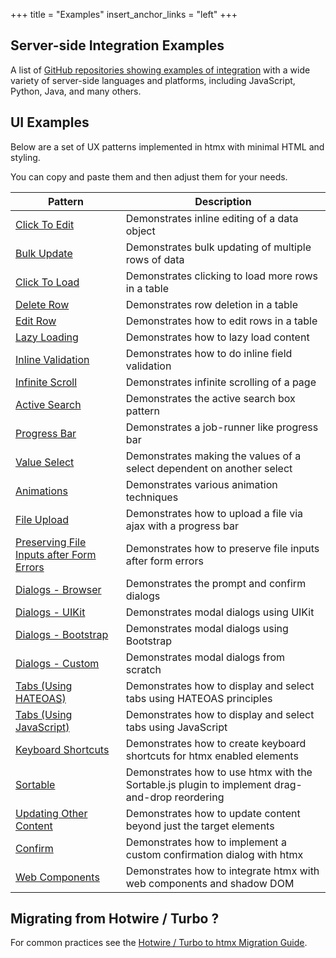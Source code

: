 +++
title = "Examples"
insert_anchor_links = "left"
+++

## Server-side Integration Examples

A list of [GitHub repositories showing examples of integration](@/server-examples.md) with a wide variety of
server-side languages and platforms, including JavaScript, Python, Java, and many others.

## UI Examples

Below are a set of UX patterns implemented in htmx with minimal HTML and styling.

You can copy and paste them and then adjust them for your needs.

| Pattern                                                                     | Description                                                                                    |
|-----------------------------------------------------------------------------|------------------------------------------------------------------------------------------------|
| [Click To Edit](@/examples/click-to-edit.md)                                | Demonstrates inline editing of a data object                                                   |
| [Bulk Update](@/examples/bulk-update.md)                                    | Demonstrates bulk updating of multiple rows of data                                            |
| [Click To Load](@/examples/click-to-load.md)                                | Demonstrates clicking to load more rows in a table                                             |
| [Delete Row](@/examples/delete-row.md)                                      | Demonstrates row deletion in a table                                                           |
| [Edit Row](@/examples/edit-row.md)                                          | Demonstrates how to edit rows in a table                                                       |
| [Lazy Loading](@/examples/lazy-load.md)                                     | Demonstrates how to lazy load content                                                          |
| [Inline Validation](@/examples/inline-validation.md)                        | Demonstrates how to do inline field validation                                                 |
| [Infinite Scroll](@/examples/infinite-scroll.md)                            | Demonstrates infinite scrolling of a page                                                      |
| [Active Search](@/examples/active-search.md)                                | Demonstrates the active search box pattern                                                     |
| [Progress Bar](@/examples/progress-bar.md)                                  | Demonstrates a job-runner like progress bar                                                    |
| [Value Select](@/examples/value-select.md)                                  | Demonstrates making the values of a select dependent on another select                         |
| [Animations](@/examples/animations.md)                                      | Demonstrates various animation techniques                                                      |
| [File Upload](@/examples/file-upload.md)                                    | Demonstrates how to upload a file via ajax with a progress bar                                 |
| [Preserving File Inputs after Form Errors](@/examples/file-upload-input.md) | Demonstrates how to preserve file inputs after form errors                                     |
| [Dialogs - Browser](@/examples/dialogs.md)                                  | Demonstrates the prompt and confirm dialogs                                                    |
| [Dialogs - UIKit](@/examples/modal-uikit.md)                                | Demonstrates modal dialogs using UIKit                                                         |
| [Dialogs - Bootstrap](@/examples/modal-bootstrap.md)                        | Demonstrates modal dialogs using Bootstrap                                                     |
| [Dialogs - Custom](@/examples/modal-custom.md)                              | Demonstrates modal dialogs from scratch                                                        |
| [Tabs (Using HATEOAS)](@/examples/tabs-hateoas.md)                          | Demonstrates how to display and select tabs using HATEOAS principles                           |
| [Tabs (Using JavaScript)](@/examples/tabs-javascript.md)                    | Demonstrates how to display and select tabs using JavaScript                                   |
| [Keyboard Shortcuts](@/examples/keyboard-shortcuts.md)                      | Demonstrates how to create keyboard shortcuts for htmx enabled elements                        |
| [Sortable](@/examples/sortable.md)                                          | Demonstrates how to use htmx with the Sortable.js plugin to implement drag-and-drop reordering |
| [Updating Other Content](@/examples/update-other-content.md)                | Demonstrates how to update content beyond just the target elements                             |
| [Confirm](@/examples/confirm.md)                                            | Demonstrates how to implement a custom confirmation dialog with htmx                           |
| [Web Components](@/examples/web-components.md)                              | Demonstrates how to integrate htmx with web components and shadow DOM                          |

## Migrating from Hotwire / Turbo ?

For common practices see the [Hotwire / Turbo to htmx Migration Guide](@/migration-guide-hotwire-turbo.md).

